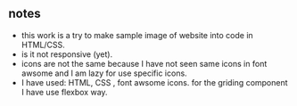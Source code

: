 ## notes

- this work is a try to make sample image of website into code in HTML/CSS.
- is it not responsive (yet).
- icons are not the same because I have not seen same icons in font awsome and I am lazy for use specific icons.
- I have used: HTML, CSS , font awsome icons. for the griding component I have use flexbox way.